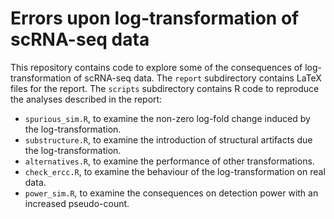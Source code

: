 # Errors upon log-transformation of scRNA-seq data

This repository contains code to explore some of the consequences of log-transformation of scRNA-seq data.
The `report` subdirectory contains LaTeX files for the report.
The `scripts` subdirectory contains R code to reproduce the analyses described in the report:

- `spurious_sim.R`, to examine the non-zero log-fold change induced by the log-transformation.
- `substructure.R`, to examine the introduction of structural artifacts due the log-transformation.
- `alternatives.R`, to examine the performance of other transformations.
- `check_ercc.R`, to examine the behaviour of the log-transformation on real data.
- `power_sim.R`, to examine the consequences on detection power with an increased pseudo-count. 


